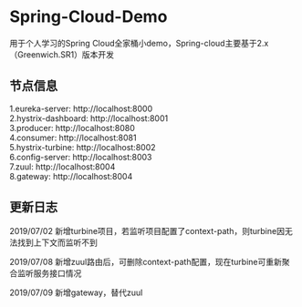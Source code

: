 # Spring-Cloud-Demo
用于个人学习的Spring Cloud全家桶小demo，Spring-cloud主要基于2.x（Greenwich.SR1）版本开发

## 节点信息
1.eureka-server: http://localhost:8000  
2.hystrix-dashboard: http://localhost:8001  
3.producer: http://localhost:8080  
4.consumer: http://localhost:8081  
5.hystrix-turbine: http://localhost:8002  
6.config-server: http://localhost:8003  
7.zuul: http://localhost:8004  
8.gateway: http://localhost:8004  

## 更新日志
2019/07/02  新增turbine项目，若监听项目配置了context-path，则turbine因无法找到上下文而监听不到  

2019/07/08  新增zuul路由后，可删除context-path配置，现在turbine可重新聚合监听服务接口情况  

2019/07/09  新增gateway，替代zuul
